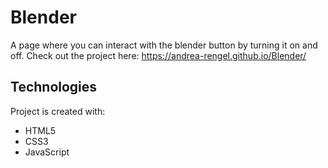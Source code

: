 # Blender
A page where you can interact with the blender button by turning it on and off. 
Check out the project here: https://andrea-rengel.github.io/Blender/

## Technologies
Project is created with:

* HTML5
* CSS3
* JavaScript
